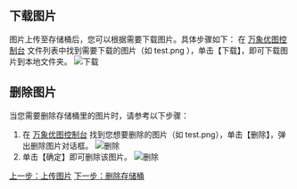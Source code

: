 ## 下载图片
图片上传至存储桶后，您可以根据需要下载图片。具体步骤如下：
在 [万象优图控制台](http://console.tce.fsphere.cn/ci) 文件列表中找到需要下载的图片（如 test.png ），单击【下载】，即可下载图片到本地文件夹。
![下载](http://imgcache.tcecqpoc.fsphere.cn/image/mc.qcloudimg.com/static/img/ff6a3d948590879cb0739115b0f0a0e4/image.png)
## 删除图片
当您需要删除存储桶里的图片时，请参考以下步骤：
1. 在 [万象优图控制台](http://console.tce.fsphere.cn/ci) 找到您想要删除的图片（如 test.png），单击【删除】，弹出删除图片对话框。
![删除](http://imgcache.tcecqpoc.fsphere.cn/image/mc.qcloudimg.com/static/img/4f97887215715352791718fff0370cc9/image.png)
2. 单击【确定】即可删除该图片。
![删除](http://imgcache.tcecqpoc.fsphere.cn/image/mc.qcloudimg.com/static/img/00b6382733d190da6f08086fcfd39b77/image.png)

[上一步：上传图片](/doc/product/460/10662?!preview&lang=cn)
[下一步：删除存储桶](/doc/product/460/10666?!preview&lang=cn)
